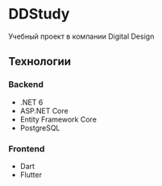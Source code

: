 # DDStudy

Учебный проект в компании Digital Design

## Технологии

### Backend

- .NET 6
- ASP.NET Core
- Entity Framework Core
- PostgreSQL

### Frontend

- Dart
- Flutter
